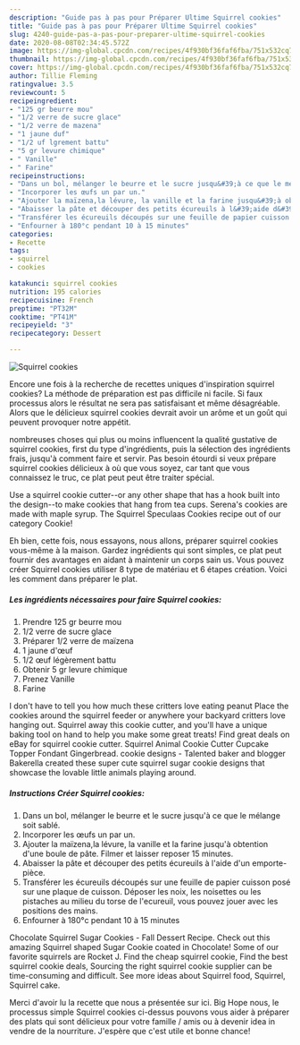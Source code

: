 ```yaml
---
description: "Guide pas à pas pour Préparer Ultime Squirrel cookies"
title: "Guide pas à pas pour Préparer Ultime Squirrel cookies"
slug: 4240-guide-pas-a-pas-pour-preparer-ultime-squirrel-cookies
date: 2020-08-08T02:34:45.572Z
image: https://img-global.cpcdn.com/recipes/4f930bf36faf6fba/751x532cq70/squirrel-cookies-photo-principale-de-la-recette.jpg
thumbnail: https://img-global.cpcdn.com/recipes/4f930bf36faf6fba/751x532cq70/squirrel-cookies-photo-principale-de-la-recette.jpg
cover: https://img-global.cpcdn.com/recipes/4f930bf36faf6fba/751x532cq70/squirrel-cookies-photo-principale-de-la-recette.jpg
author: Tillie Fleming
ratingvalue: 3.5
reviewcount: 5
recipeingredient:
- "125 gr beurre mou"
- "1/2 verre de sucre glace"
- "1/2 verre de mazena"
- "1 jaune duf"
- "1/2 uf lgrement battu"
- "5 gr levure chimique"
- " Vanille"
- " Farine"
recipeinstructions:
- "Dans un bol, mélanger le beurre et le sucre jusqu&#39;à ce que le mélange soit sablé."
- "Incorporer les œufs un par un."
- "Ajouter la maïzena,la lévure, la vanille et la farine jusqu&#39;à obtention d&#39;une boule de pâte. Filmer et laisser reposer 15 minutes."
- "Abaisser la pâte et découper des petits écureuils à l&#39;aide d&#39;un emporte-pièce."
- "Transférer les écureuils découpés sur une feuille de papier cuisson posé sur une plaque de cuisson. Déposer les noix, les noisettes ou les pistaches au milieu du torse de l&#39;ecureuil, vous pouvez jouer avec les positions des mains."
- "Enfourner à 180°c pendant 10 à 15 minutes"
categories:
- Recette
tags:
- squirrel
- cookies

katakunci: squirrel cookies 
nutrition: 195 calories
recipecuisine: French
preptime: "PT32M"
cooktime: "PT41M"
recipeyield: "3"
recipecategory: Dessert

---
```



![Squirrel cookies](https://img-global.cpcdn.com/recipes/4f930bf36faf6fba/751x532cq70/squirrel-cookies-photo-principale-de-la-recette.jpg)

Encore une fois à la recherche de recettes uniques d'inspiration squirrel cookies? La méthode de préparation est pas difficile ni facile. Si faux processus alors le résultat ne sera pas satisfaisant et même désagréable. Alors que le délicieux squirrel cookies devrait avoir un arôme et un goût qui peuvent provoquer notre appétit.

nombreuses choses qui plus ou moins influencent la qualité gustative de squirrel cookies, first du type d'ingrédients, puis la sélection des ingrédients frais, jusqu'à comment faire et servir. Pas besoin étourdi si veux prépare squirrel cookies délicieux à où que vous soyez, car tant que vous connaissez le truc, ce plat peut peut être traiter spécial.

Use a squirrel cookie cutter--or any other shape that has a hook built into the design--to make cookies that hang from tea cups. Serena&#39;s cookies are made with maple syrup. The Squirrel Speculaas Cookies recipe out of our category Cookie!


Eh bien, cette fois, nous essayons, nous allons, préparer squirrel cookies vous-même à la maison. Gardez ingrédients qui sont simples, ce plat peut fournir des avantages en aidant à maintenir un corps sain us. Vous pouvez créer Squirrel cookies utiliser 8 type de matériau et 6 étapes création. Voici les comment dans préparer le plat.

<!--inarticleads1-->

##### Les ingrédients nécessaires pour faire Squirrel cookies:

1. Prendre 125 gr beurre mou
1.  1/2 verre de sucre glace
1. Préparer 1/2 verre de maïzena
1.  1 jaune d&#39;œuf
1.  1/2 œuf légèrement battu
1. Obtenir 5 gr levure chimique
1. Prenez  Vanille
1.   Farine


I don&#39;t have to tell you how much these critters love eating peanut Place the cookies around the squirrel feeder or anywhere your backyard critters love hanging out. Squirrel away this cookie cutter, and you&#39;ll have a unique baking tool on hand to help you make some great treats! Find great deals on eBay for squirrel cookie cutter. Squirrel Animal Cookie Cutter Cupcake Topper Fondant Gingerbread. cookie designs - Talented baker and blogger Bakerella created these super cute squirrel sugar cookie designs that showcase the lovable little animals playing around. 

<!--inarticleads2-->

##### Instructions Créer Squirrel cookies:

1. Dans un bol, mélanger le beurre et le sucre jusqu&#39;à ce que le mélange soit sablé.
1. Incorporer les œufs un par un.
1. Ajouter la maïzena,la lévure, la vanille et la farine jusqu&#39;à obtention d&#39;une boule de pâte. Filmer et laisser reposer 15 minutes.
1. Abaisser la pâte et découper des petits écureuils à l&#39;aide d&#39;un emporte-pièce.
1. Transférer les écureuils découpés sur une feuille de papier cuisson posé sur une plaque de cuisson. Déposer les noix, les noisettes ou les pistaches au milieu du torse de l&#39;ecureuil, vous pouvez jouer avec les positions des mains.
1. Enfourner à 180°c pendant 10 à 15 minutes


Chocolate Squirrel Sugar Cookies - Fall Dessert Recipe. Check out this amazing Squirrel shaped Sugar Cookie coated in Chocolate! Some of our favorite squirrels are Rocket J. Find the cheap squirrel cookie, Find the best squirrel cookie deals, Sourcing the right squirrel cookie supplier can be time-consuming and difficult. See more ideas about Squirrel food, Squirrel, Squirrel cake. 


Merci d'avoir lu la recette que nous a présentée sur ici. Big Hope nous, le processus simple Squirrel cookies ci-dessus pouvons vous aider à préparer des plats qui sont délicieux pour votre famille / amis ou à devenir idea in vendre de la nourriture. J'espère que c'est utile et bonne chance!
